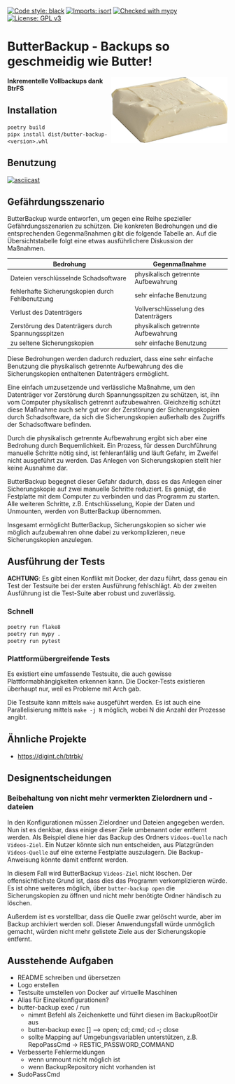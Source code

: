 [![Code style: black](https://img.shields.io/badge/code%20style-black-000000.svg)](https://github.com/psf/black)
[![Imports: isort](https://img.shields.io/badge/%20imports-isort-%231674b1?style=flat&labelColor=ef8336)](https://pycqa.github.io/isort/)
[![Checked with mypy](http://www.mypy-lang.org/static/mypy_badge.svg)](http://mypy-lang.org/)
[![License: GPL v3](https://img.shields.io/badge/License-GPL%20v3-blue.svg)](http://www.gnu.org/licenses/gpl-3.0)

# ButterBackup - Backups so geschmeidig wie Butter!

<img src="logo.png" alt="ButterBackup-Logo" height="150px" align="right">

**Inkrementelle Vollbackups dank BtrFS**

## Installation

    poetry build
    pipx install dist/butter-backup-<version>.whl

## Benutzung

[![asciicast](https://asciinema.org/a/HTFzRxEWw8ltCoP6NDNo6tITP.svg)](https://asciinema.org/a/HTFzRxEWw8ltCoP6NDNo6tITP)


## Gefährdungsszenario

ButterBackup wurde entworfen, um gegen eine Reihe spezieller
Gefährdungsszenarien zu schützen. Die konkreten Bedrohungen und die
entsprechenden Gegenmaßnahmen gibt die folgende Tabelle an. Auf die
Übersichtstabelle folgt eine etwas ausführlichere Diskussion der Maßnahmen.

| Bedrohung                                          | Gegenmaßnahme                        |
| -------------------------------------------------- | ------------------------------------ |
| Dateien verschlüsselnde Schadsoftware              | physikalisch getrennte Aufbewahrung  |
| fehlerhafte Sicherungskopien durch Fehlbenutzung   | sehr einfache Benutzung              |
| Verlust des Datenträgers                           | Vollverschlüsselung des Datenträgers |
| Zerstörung des Datenträgers durch Spannungsspitzen | physikalisch getrennte Aufbewahrung  |
| zu seltene Sicherungskopien                        | sehr einfache Benutzung              |

Diese Bedrohungen werden dadurch reduziert, dass eine sehr einfache Benutzung
die physikalisch getrennte Aufbewahrung des die Sicherungskopien enthaltenen
Datenträgers ermöglicht.

Eine einfach umzusetzende und verlässliche Maßnahme, um den Datenträger
vor Zerstörung durch Spannungsspitzen zu schützen, ist, ihn vom Computer
physikalisch getrennt aufzubewahren. Gleichzeitig schützt diese Maßnahme
auch sehr gut vor der Zerstörung der Sicherungskopien durch Schadsoftware, da
sich die Sicherungskopien außerhalb des Zugriffs der Schadsoftware befinden.

Durch die physikalisch getrennte Aufbewahrung ergibt sich aber eine Bedrohung
durch Bequemlichkeit. Ein Prozess, für dessen Durchführung manuelle
Schritte nötig sind, ist fehleranfällig und läuft Gefahr, im Zweifel
nicht ausgeführt zu werden. Das Anlegen von Sicherungskopien stellt hier
keine Ausnahme dar.

ButterBackup begegnet dieser Gefahr dadurch, dass es das Anlegen einer
Sicherungskopie auf zwei manuelle Schritte reduziert. Es genügt, die
Festplatte mit dem Computer zu verbinden und das Programm zu starten. Alle
weiteren Schritte, z.B. Entschlüsselung, Kopie der Daten und Unmounten,
werden von ButterBackup übernommen.

Insgesamt ermöglicht ButterBackup, Sicherungskopien so sicher wie möglich
aufzubewahren ohne dabei zu verkomplizieren, neue Sicherungskopien anzulegen.

## Ausführung der Tests

**ACHTUNG**: Es gibt einen Konflikt mit Docker, der dazu führt, dass genau ein
Test der Testsuite bei der ersten Ausführung fehlschlägt. Ab der zweiten
Ausführung ist die Test-Suite aber robust und zuverlässig.

### Schnell

    poetry run flake8
    poetry run mypy .
    poetry run pytest

### Plattformübergreifende Tests

Es existiert eine umfassende Testsuite, die auch gewisse
Plattformabhängigkeiten erkennen kann. Die Docker-Tests existieren überhaupt
nur, weil es Probleme mit Arch gab.

Die Testsuite kann mittels `make` ausgeführt werden. Es ist auch eine
Parallelisierung mittels `make -j N` möglich, wobei N die Anzahl der Prozesse
angibt.

## Ähnliche Projekte

- https://digint.ch/btrbk/

## Designentscheidungen

### Beibehaltung von nicht mehr vermerkten Zielordnern und -dateien

In den Konfigurationen müssen Zielordner und Dateien angegeben werden. Nun ist
es denkbar, dass einige dieser Ziele umbenannt oder entfernt werden. Als
Beispiel diene hier das Backup des Ordners `Videos-Quelle` nach `Videos-Ziel`.
Ein Nutzer könnte sich nun entscheiden, aus Platzgründen `Videos-Quelle` auf
eine externe Festplatte auszulagern. Die Backup-Anweisung könnte damit entfernt
werden.

In diesem Fall wird ButterBackup `Videos-Ziel` nicht löschen. Der
offensichtlichste Grund ist, dass dies das Programm verkomplizieren würde. Es
ist ohne weiteres möglich, über `butter-backup open` die Sicherungskopien zu
öffnen und nicht mehr benötigte Ordner händisch zu löschen.

Außerdem ist es vorstellbar, dass die Quelle zwar gelöscht wurde, aber im
Backup archiviert werden soll. Dieser Anwendungsfall würde unmöglich gemacht,
würden nicht mehr gelistete Ziele aus der Sicherungskopie entfernt.

## Ausstehende Aufgaben

- README schreiben und übersetzen
- Logo erstellen
- Testsuite umstellen von Docker auf virtuelle Maschinen
- Alias für Einzelkonfigurationen?
- butter-backup exec / run
  - nimmt Befehl als Zeichenkette und führt diesen im BackupRootDir aus
  - butter-backup exec [<uuid>] <cmd> --> open; cd; cmd; cd -; close
  - sollte Mapping auf Umgebungsvariablen unterstützen, z.B. RepoPassCmd -> RESTIC_PASSWORD_COMMAND
- Verbesserte Fehlermeldungen
  - wenn unmount nicht möglich ist
  - wenn BackupRepository nicht vorhanden ist
- SudoPassCmd
